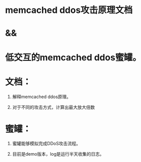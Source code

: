 # memcached ddos攻击原理文档  
# &&  
# 低交互的memcached ddos蜜罐。

# 文档：

1. 解释memcached ddos原理。

2. 对于不同的攻击方式，计算出最大放大倍数  



# 蜜罐：

1. 蜜罐能够模拟完成DDoS攻击流程。

2. 目前是demo版本，log是运行半天收集的日志。
